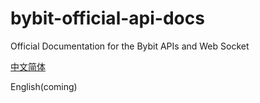 # bybit-official-api-docs

Official Documentation for the Bybit APIs and Web Socket

[中文简体](./zh_cn/README.md)

English(coming)